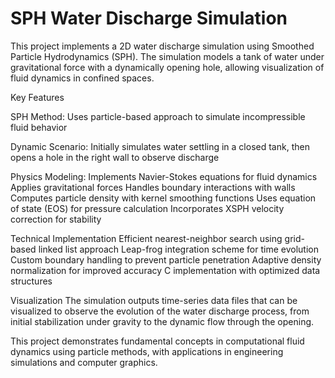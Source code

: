 # SPH Water Discharge Simulation
This project implements a 2D water discharge simulation using Smoothed Particle Hydrodynamics (SPH). The simulation models a tank of water under gravitational force with a dynamically opening hole, allowing visualization of fluid dynamics in confined spaces.

Key Features
  
  SPH Method: Uses particle-based approach to simulate incompressible fluid behavior
  
  Dynamic Scenario: Initially simulates water settling in a closed tank, then opens a hole in the right wall to observe discharge

  Physics Modeling:
    Implements Navier-Stokes equations for fluid dynamics
    Applies gravitational forces
    Handles boundary interactions with walls
    Computes particle density with kernel smoothing functions
    Uses equation of state (EOS) for pressure calculation
    Incorporates XSPH velocity correction for stability

Technical Implementation
  Efficient nearest-neighbor search using grid-based linked list approach
  Leap-frog integration scheme for time evolution
  Custom boundary handling to prevent particle penetration
  Adaptive density normalization for improved accuracy
  C implementation with optimized data structures

Visualization
The simulation outputs time-series data files that can be visualized to observe the evolution of the water discharge process, from initial stabilization under gravity to the dynamic flow through the opening.

This project demonstrates fundamental concepts in computational fluid dynamics using particle methods, with applications in engineering simulations and computer graphics.
